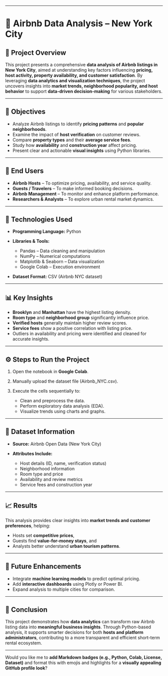 
---

# 🏨 Airbnb Data Analysis – New York City

## 📘 Project Overview

This project presents a comprehensive **data analysis of Airbnb listings in New York City**, aimed at understanding key factors influencing **pricing, host activity, property availability, and customer satisfaction**.
By leveraging **data analytics and visualization techniques**, the project uncovers insights into **market trends, neighborhood popularity, and host behavior** to support **data-driven decision-making** for various stakeholders.

---

## 🎯 Objectives

* Analyze Airbnb listings to identify **pricing patterns** and **popular neighborhoods**.
* Examine the impact of **host verification** on customer reviews.
* Compare **property types** and their **average service fees**.
* Study how **availability** and **construction year** affect pricing.
* Present clear and actionable **visual insights** using Python libraries.

---

## 👥 End Users

* **Airbnb Hosts** – To optimize pricing, availability, and service quality.
* **Guests / Travelers** – To make informed booking decisions.
* **Airbnb Management** – To monitor and enhance platform performance.
* **Researchers & Analysts** – To explore urban rental market dynamics.

---

## 🧰 Technologies Used

* **Programming Language:** Python
* **Libraries & Tools:**

  * Pandas – Data cleaning and manipulation
  * NumPy – Numerical computations
  * Matplotlib & Seaborn – Data visualization
  * Google Colab – Execution environment
* **Dataset Format:** CSV (Airbnb NYC dataset)

---

## 📊 Key Insights

* **Brooklyn** and **Manhattan** have the highest listing density.
* **Room type** and **neighborhood group** significantly influence price.
* **Verified hosts** generally maintain higher review scores.
* **Service fees** show a positive correlation with listing price.
* Outliers in availability and pricing were identified and cleaned for accurate insights.

---

## ⚙️ Steps to Run the Project

1. Open the notebook in **Google Colab**.
2. Manually upload the dataset file (Airbnb_NYC.csv).
3. Execute the cells sequentially to:

   * Clean and preprocess the data.
   * Perform exploratory data analysis (EDA).
   * Visualize trends using charts and graphs.

---

## 📂 Dataset Information

* **Source:** Airbnb Open Data (New York City)
* **Attributes Include:**

  * Host details (ID, name, verification status)
  * Neighborhood information
  * Room type and price
  * Availability and review metrics
  * Service fees and construction year

---

## 📈 Results

This analysis provides clear insights into **market trends and customer preferences**, helping:

* Hosts set **competitive prices**,
* Guests find **value-for-money stays**, and
* Analysts better understand **urban tourism patterns**.

---

## 🧩 Future Enhancements

* Integrate **machine learning models** to predict optimal pricing.
* Add **interactive dashboards** using Plotly or Power BI.
* Expand analysis to multiple cities for comparison.

---

## 🏁 Conclusion

This project demonstrates how **data analytics** can transform raw Airbnb listing data into **meaningful business insights**. Through Python-based analysis, it supports smarter decisions for both **hosts and platform administrators**, contributing to a more transparent and efficient short-term rental ecosystem.

---

Would you like me to **add Markdown badges (e.g., Python, Colab, License, Dataset)** and format this with emojis and highlights for a **visually appealing GitHub profile look**?
